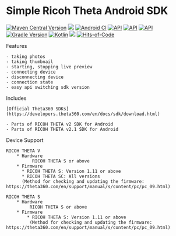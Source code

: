 # Simple Ricoh Theta Android SDK

[![Maven Central Version](https://img.shields.io/maven-central/v/net.kibotu/AndroidResourceExtensions)](https://central.sonatype.com/artifact/net.kibotu/AndroidResourceExtensions) [![](https://jitpack.io/v/kibotu/AndroidResourceExtensions.svg)](https://jitpack.io/#kibotu/AndroidResourceExtensions) [![Android CI](https://github.com/kibotu/AndroidResourceExtensions/actions/workflows/android.yml/badge.svg)](https://github.com/kibotu/AndroidResourceExtensions/actions/workflows/android.yml) [![API](https://img.shields.io/badge/Min%20API-21%2B-brightgreen.svg?style=flat)](https://android-arsenal.com/api?level=21) [![API](https://img.shields.io/badge/Target%20API-35%2B-brightgreen.svg?style=flat)](https://android-arsenal.com/api?level=35) [![API](https://img.shields.io/badge/Java-17-brightgreen.svg?style=flat)](https://www.oracle.com/java/technologies/javase/17all-relnotes.html) [![Gradle Version](https://img.shields.io/badge/gradle-8.11.1-green.svg)](https://docs.gradle.org/current/release-notes) [![Kotlin](https://img.shields.io/badge/kotlin-2.1.0-green.svg)](https://kotlinlang.org/) [![](https://jitpack.io/v/kibotu/AndroidResourceExtensions/month.svg)](https://jitpack.io/#kibotu/AndroidResourceExtensions) [![Hits-of-Code](https://hitsofcode.com/github/kibotu/AndroidResourceExtensions)](https://hitsofcode.com/view/github/kibotu/AndroidResourceExtensions)

Features

    - taking photos
    - taking thumbnail
    - starting, stopping live preview
    - connecting device
    - disconnecting device
    - connection state
    - easy api switching sdk version

Includes

    [Official Theta360 SDKs](https://developers.theta360.com/en/docs/sdk/download.html)

    - Parts of RICOH THETA v2 SDK for Android
    - Parts of RICOH THETA v2.1 SDK for Android

Device Support

    RICOH THETA V
        * Hardware
              RICOH THETA S or above
        * Firmware
          * RICOH THETA S: Version 1.11 or above
          * RICOH THETA SC: All versions
          (Method for checking and updating the firmware:  https://theta360.com/en/support/manual/s/content/pc/pc_09.html)

    RICOH THETA S
        * Hardware
             RICOH THETA S or above
        * Firmware
            * RICOH THETA S: Version 1.11 or above
             (Method for checking and updating the firmware:  https://theta360.com/en/support/manual/s/content/pc/pc_09.html)